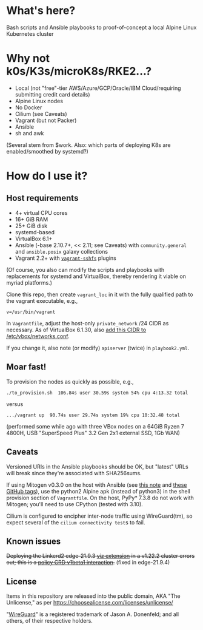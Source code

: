 # What's here?

Bash scripts and Ansible playbooks to proof-of-concept a local Alpine Linux Kubernetes cluster

# Why not k0s/K3s/microK8s/RKE2...?

- Local (not "free"-tier AWS/Azure/GCP/Oracle/IBM Cloud/requiring submitting credit card details)
- Alpine Linux nodes
- No Docker
- Cilium (see Caveats)
- Vagrant (but not Packer)
- Ansible
- sh and awk

(Several stem from $work. Also: which parts of deploying K8s are enabled/smoothed by systemd?)

# How do I use it?

## Host requirements

- 4+ virtual CPU cores
- 16+ GiB RAM
- 25+ GiB disk
- systemd-based
- VirtualBox 6.1+
- Ansible (-base 2.10.7+, << 2.11; see Caveats) with ``community.general`` and ``ansible.posix`` galaxy collections
- Vagrant 2.2+ with [``vagrant-sshfs``](https://github.com/dustymabe/vagrant-sshfs) plugins

(Of course, you also can modify the scripts and playbooks with replacements for systemd and VirtualBox, thereby rendering it viable on myriad platforms.)

Clone this repo, then create ``vagrant_loc`` in it with the fully qualified path to the vagrant executable, e.g.,

```
v=/usr/bin/vagrant
```

In ``Vagrantfile``, adjust the host-only ``private_network`` /24 CIDR as necessary. As of VirtualBox 6.1.30, also [add this CIDR to /etc/vbox/networks.conf](https://www.virtualbox.org/manual/ch06.html#network_hostonly).

If you change it, also note (or modify) ``apiserver`` (twice) in ``playbook2.yml``.

## Moar fast!

To provision the nodes as quickly as possible, e.g.,

```
./to_provision.sh  106.84s user 30.59s system 54% cpu 4:13.32 total
```

versus


```
.../vagrant up  90.74s user 29.74s system 19% cpu 10:32.48 total
```

(performed some while ago with three VBox nodes on a 64GiB Ryzen 7 4800H, USB "SuperSpeed Plus" 3.2 Gen 2x1 external SSD, 1Gb WAN)

## Caveats

Versioned URIs in the Ansible playbooks should be OK, but "latest" URLs will break since they're associated with SHA256sums.

If using Mitogen v0.3.0 on the host with Ansible (see [this note](https://mitogen.networkgenomics.com/ansible_detailed.html) and [these GitHub tags](https://github.com/mitogen-hq/mitogen/tags)), use the python2 Alpine apk (instead of python3) in the shell provision section of ``Vagrantfile``. On the host, PyPy* 7.3.8 do not work with Mitogen; you'll need to use CPython (tested with 3.10).

Cilium is configured to encipher inter-node traffic using WireGuard(tm), so expect several of the ``cilium connectivity test``s to fail.

## Known issues

~~Deploying the Linkerd2 edge-21.9.3 [viz extension](https://linkerd.io/2/getting-started/) in a v1.22.2 cluster errors out; this is a [policy CRD v1beta1 interaction](https://github.com/linkerd/linkerd2/issues/6827).~~ (fixed in edge-21.9.4)

## License

Items in this repository are released into the public domain, AKA "The Unlicense," as per https://choosealicense.com/licenses/unlicense/

"[WireGuard](https://www.wireguard.com/)" is a registered trademark of Jason A. Donenfeld; and all others, of their respective holders.

